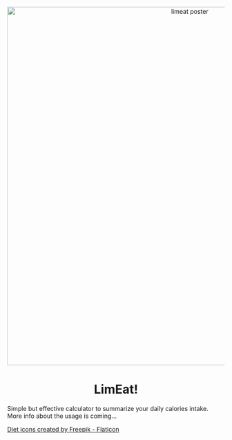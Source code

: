 ﻿<div align="center" class="not_on_gh-pages">
  <br>
  <a href="https://github.com/ferenk/limeat">
    <img alt="limeat poster" src="https://github.com/ferenk/limeat/releases/download/web/apple_diet_1200x.jpg" width="830">
  </a>
  <h1>LimEat!</h1>
</div>

Simple but effective calculator to summarize your daily calories intake.
More info about the usage is coming...

<a href="https://www.flaticon.com/free-icons/diet" title="diet icons">Diet icons created by Freepik - Flaticon</a>